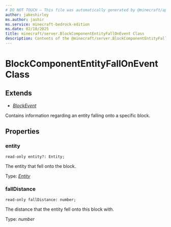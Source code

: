 ```yaml
---
# DO NOT TOUCH — This file was automatically generated by @minecraft/api-docs-generator, to report problems file an issue at https://github.com/Mojang/minecraft-scripting-libraries
author: jakeshirley
ms.author: jashir
ms.service: minecraft-bedrock-edition
ms.date: 02/10/2025
title: minecraft/server.BlockComponentEntityFallOnEvent Class
description: Contents of the @minecraft/server.BlockComponentEntityFallOnEvent class.
---
```

# BlockComponentEntityFallOnEvent Class

## Extends
- [*BlockEvent*](BlockEvent.md)

Contains information regarding an entity falling onto a specific block.

## Properties

### **entity**
`read-only entity?: Entity;`

The entity that fell onto the block.

Type: [*Entity*](Entity.md)

### **fallDistance**
`read-only fallDistance: number;`

The distance that the entity fell onto this block with.

Type: *number*
